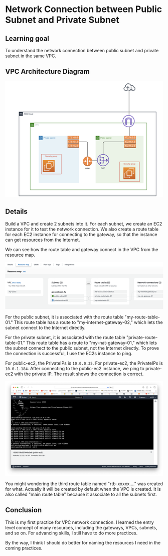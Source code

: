 # Network Connection between Public Subnet and Private Subnet 
## Learning goal
To understand the network connection between public subnet and private subnet in the same VPC.
## VPC Architecture Diagram
<img src="img/diagram-05.png">

## Details
Build a VPC and create 2 subnets into it. For each subnet, we create an EC2 instance for it to test the network connection. We also create a route table for each EC2 instance for connecting to the gateway, so that the instance can get resources from the Internet.

We can see how the route table and gateway connect in the VPC from the resource map.

<img src="img/resource-map-01.png">

For the public subnet, it is associated with the route table "my-route-table-01." This route table has a route to "my-internet-gateway-02," which lets the subnet connect to the Internet directly.

For the private subnet, it is associated with the route table "private-route-table-01." This route table has a route to "my-nat-gateway-01," which lets the subnet connect to the public subnet, not the Internet directly. To prove the connection is successful, I use the EC2s instance to ping.

For public-ec2, the PrivateIPs is `10.0.0.35`. For private-ec2, the PrivateIPs is `10.0.1.184`. After connecting to the public-ec2 instance, we ping to private-ec2 with the private IP. The result shows the connection is correct.

<img src="img/connection-result-01.png">

You might wondering the third route table named "rtb-xxxxx...." was created for what. Actually it will be created by default when the VPC is created. It is also called "main route table" because it associate to all the subnets first.

## Conclusion
This is my first practice for VPC network connection. I learned the entry level concept of many resources, including the gateways, VPCs, subnets, and so on. For advancing skills, I still have to do more practices.

By the way, I think I should do better for naming the resources I need in the coming practices.
